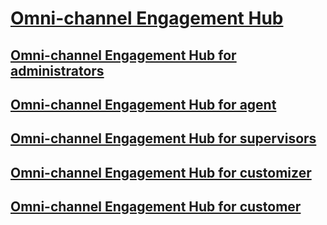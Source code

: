 # [Omni-channel Engagement Hub](introduction-omni-channel.md)
## [Omni-channel Engagement Hub for administrators](Omni-channel-engagement-hub-administrators.md)
## [Omni-channel Engagement Hub for agent](Omni-channel-engagement-hub-agent.md)
## [Omni-channel Engagement Hub for supervisors](Omni-channel-engagement-hub-supervisors.md)
## [Omni-channel Engagement Hub for customizer](Omni-channel-engagement-hub-customizer.md)
## [Omni-channel Engagement Hub for customer](Omni-channel-engagement-hub-customer.md)